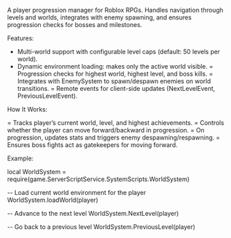 A player progression manager for Roblox RPGs. Handles navigation through levels and worlds, 
integrates with enemy spawning, and ensures progression checks for bosses and milestones.

Features:

- Multi-world support with configurable level caps (default: 50 levels per world).
- Dynamic environment loading: makes only the active world visible.
= Progression checks for highest world, highest level, and boss kills.
= Integrates with EnemySystem to spawn/despawn enemies on world transitions.
= Remote events for client-side updates (NextLevelEvent, PreviousLevelEvent).


How It Works:

= Tracks player’s current world, level, and highest achievements.
= Controls whether the player can move forward/backward in progression.
= On progression, updates stats and triggers enemy despawning/respawning.
= Ensures boss fights act as gatekeepers for moving forward.


Example:

local WorldSystem = require(game.ServerScriptService.SystemScripts.WorldSystem)

-- Load current world environment for the player
WorldSystem.loadWorld(player)

-- Advance to the next level
WorldSystem.NextLevel(player)

-- Go back to a previous level
WorldSystem.PreviousLevel(player)
